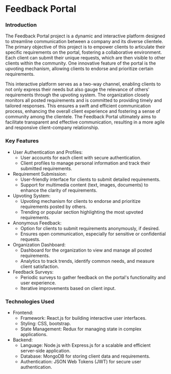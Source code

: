 # Feedback Portal
### Introduction
The Feedback Portal project is a dynamic and interactive platform designed to streamline communication between a company and its diverse clientele. The primary objective of this project is to empower clients to articulate their specific requirements on the portal, fostering a collaborative environment. Each client can submit their unique requests, which are then visible to other clients within the community. One innovative feature of the portal is the upvoting mechanism, allowing clients to endorse and prioritize certain requirements.

This interactive platform serves as a two-way channel, enabling clients to not only express their needs but also gauge the relevance of others' requirements through the upvoting system. The organization closely monitors all posted requirements and is committed to providing timely and tailored responses. This ensures a swift and efficient communication process, enhancing the overall client experience and fostering a sense of community among the clientele. The Feedback Portal ultimately aims to facilitate transparent and effective communication, resulting in a more agile and responsive client-company relationship.

### Key Features
- User Authentication and Profiles:
    - User accounts for each client with secure authentication.
    - Client profiles to manage personal information and track their submitted requirements.
- Requirement Submission:
    - User-friendly interface for clients to submit detailed requirements.
    - Support for multimedia content (text, images, documents) to enhance the clarity of requirements.
- Upvoting System:
    - Upvoting mechanism for clients to endorse and prioritize requirements posted by others.
    - Trending or popular section highlighting the most upvoted requirements.
- Anonymous Feedback:
    - Option for clients to submit requirements anonymously, if desired.
    - Ensures open communication, especially for sensitive or confidential requests.
- Organization Dashboard:
    - Dashboard for the organization to view and manage all posted requirements.
    - Analytics to track trends, identify common needs, and measure client satisfaction.
- Feedback Surveys:
    - Periodic surveys to gather feedback on the portal's functionality and user experience.
    - Iterative improvements based on client input.

### Technologies Used
-  Frontend:
     - Framework: React.js for building interactive user interfaces.
     - Styling: CSS, bootstrap.
     - State Management: Redux for managing state in complex applications.
- Backend:
    - Language: Node.js with Express.js for a scalable and efficient server-side application.
    - Database: MongoDB for storing client data and requirements.
    - Authentication: JSON Web Tokens (JWT) for secure user authentication.
